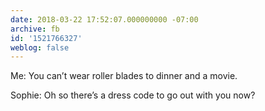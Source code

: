 ```yaml
---
date: 2018-03-22 17:52:07.000000000 -07:00
archive: fb
id: '1521766327'
weblog: false
---
```


Me: You can’t wear roller blades to dinner and a movie. 

Sophie: Oh so there’s a dress code to go out with you now?

